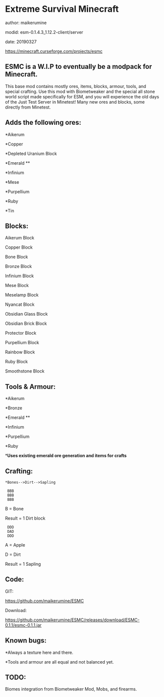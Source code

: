 Extreme Survival Minecraft
===================
author: maikerumine

modid: esm-0.1.4.3_1.12.2-client/server

date: 20190327


https://minecraft.curseforge.com/projects/esmc


ESMC is a W.I.P to eventually be a modpack for Minecraft.
-------------------
This base mod contains mostly ores, items, blocks, armour, tools, and special crafting.
Use this mod with Biometweaker and the special all stone world script made specifically for ESM, and you will experience the old days of the Just Test Server in Minetest!
Many new ores and blocks, some directly from Minetest.

 

Adds the following ores:
-------------------
*Aikerum

*Copper

*Depleted Uranium Block

*Emerald  **

*Infinium

*Mese

*Purpellium

*Ruby

*Tin

 

Blocks: 
-------------------
Aikerum Block

Copper Block

Bone Block

Bronze Block

Infinium Block

Mese Block

Meselamp Block

Nyancat Block

Obsidian Glass Block

Obsidian Brick Block

Protector Block

Purpellium Block

Rainbow Block

Ruby Block

Smoothstone Block



Tools & Armour:
-------------------
*Aikerum

*Bronze

*Emerald **

*Infinium

*Purpellium

*Ruby


***Uses existing emerald ore generation and items for crafts**

Crafting:
-------------------
 `*Bones-->Dirt-->Sapling`
 
```
 BBB
 BBB
 BBB
```
 B = Bone
 
 Result = 1 Dirt block
 
```
 DDD
 DAD
 DDD
```
 A = Apple
 
 D = Dirt
 
 Result = 1 Sapling
 
 

Code:
-------------------
GIT:

https://github.com/maikerumine/ESMC

Download:

https://github.com/maikerumine/ESMC/releases/download/ESMC-0.1.1/esmc-0.1.1.jar

 

Known bugs:
-------------------
*Always a texture here and there.

*Tools and armour are all equal and not balanced yet.

 

TODO:
-------------------
Biomes integration from Biometweaker Mod, Mobs, and firearms.
